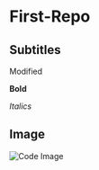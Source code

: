 # First-Repo

## Subtitles

Modified

**Bold**

*Italics*

## Image
![Code Image](https://www.renatocandido.org/en/wordpress/wp-content/uploads/2020/10/7-python-code-examples-for-everyday-use-1200x350-c-default.jpg)
